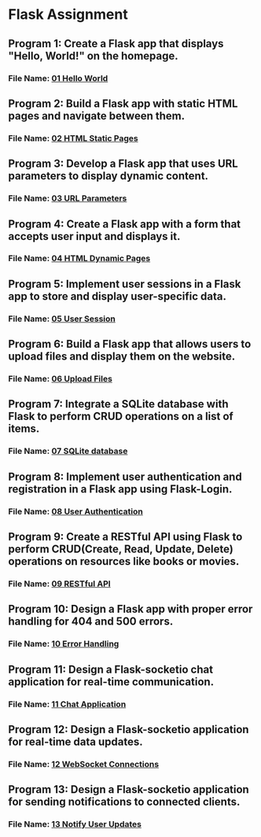 # Flask Assignment

## Program 1: Create a Flask app that displays "Hello, World!" on the homepage.
### File Name: [01 Hello World](https://github.com/Hansa26/pw_data_science_pro_flask_assignment/tree/2ccb56b9de377735837db4c0066169564ae6bf90/01%20Hello%20World) 


## Program 2: Build a Flask app with static HTML pages and navigate between them.
### File Name: [02 HTML Static Pages](https://github.com/Hansa26/pw_data_science_pro_flask_assignment/tree/2ccb56b9de377735837db4c0066169564ae6bf90/02%20HTML%20Static%20Pages)


## Program 3: Develop a Flask app that uses URL parameters to display dynamic content.
### File Name: [03 URL Parameters](https://github.com/Hansa26/pw_data_science_pro_flask_assignment/tree/2ccb56b9de377735837db4c0066169564ae6bf90/03%20URL%20Parameters)


## Program 4: Create a Flask app with a form that accepts user input and displays it.
### File Name: [04 HTML Dynamic Pages](https://github.com/Hansa26/pw_data_science_pro_flask_assignment/tree/2ccb56b9de377735837db4c0066169564ae6bf90/04%20HTML%20Dynamic%20Pages)


## Program 5: Implement user sessions in a Flask app to store and display user-specific data.
### File Name: [05 User Session](https://github.com/Hansa26/pw_data_science_pro_flask_assignment/tree/2ccb56b9de377735837db4c0066169564ae6bf90/05%20User%20Session)


## Program 6: Build a Flask app that allows users to upload files and display them on the website.
### File Name: [06 Upload Files](https://github.com/Hansa26/pw_data_science_pro_flask_assignment/tree/2ccb56b9de377735837db4c0066169564ae6bf90/06%20Upload%20Files)


## Program 7: Integrate a SQLite database with Flask to perform CRUD operations on a list of items.
### File Name: [07 SQLite database](https://github.com/Hansa26/pw_data_science_pro_flask_assignment/tree/2ccb56b9de377735837db4c0066169564ae6bf90/07%20SQLite%20database)


## Program 8: Implement user authentication and registration in a Flask app using Flask-Login.
### File Name: [08 User Authentication](https://github.com/Hansa26/pw_data_science_pro_flask_assignment/tree/2ccb56b9de377735837db4c0066169564ae6bf90/08%20User%20Authentication)


## Program 9: Create a RESTful API using Flask to perform CRUD(Create, Read, Update, Delete) operations on resources like books or movies.
### File Name: [09 RESTful API](https://github.com/Hansa26/pw_data_science_pro_flask_assignment/tree/2ccb56b9de377735837db4c0066169564ae6bf90/09%20RESTful%20API)


## Program 10: Design a Flask app with proper error handling for 404 and 500 errors.
### File Name: [10 Error Handling](https://github.com/Hansa26/pw_data_science_pro_flask_assignment/tree/2ccb56b9de377735837db4c0066169564ae6bf90/10%20Error%20Handling)


## Program 11: Design a Flask-socketio chat application for real-time communication.
### File Name: [11 Chat Application](https://github.com/Hansa26/pw_data_science_pro_flask_assignment/tree/2ccb56b9de377735837db4c0066169564ae6bf90/11%20Chat%20Application)


## Program 12: Design a Flask-socketio application for real-time data updates.
### File Name: [12 WebSocket Connections](https://github.com/Hansa26/pw_data_science_pro_flask_assignment/tree/2ccb56b9de377735837db4c0066169564ae6bf90/12%20WebSocket%20Connections)


## Program 13: Design a Flask-socketio application for sending notifications to connected clients.
### File Name: [13 Notify User Updates](https://github.com/Hansa26/pw_data_science_pro_flask_assignment/tree/2ccb56b9de377735837db4c0066169564ae6bf90/13%20Notify%20User%20Updates)





